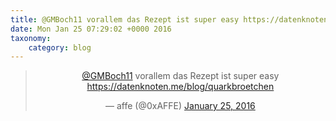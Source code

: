 ```yaml
---
title: @GMBoch11 vorallem das Rezept ist super easy https://datenknoten.me/blog/quarkbroetchen
date: Mon Jan 25 07:29:02 +0000 2016
taxonomy:
    category: blog
---
```

<blockquote class="twitter-tweet" align="center" width="350"><p lang="de" dir="ltr"><a href="https://twitter.com/GMBoch11">@GMBoch11</a> vorallem das Rezept ist super easy <a href="https://datenknoten.me/blog/quarkbroetchen">https://datenknoten.me/blog/quarkbroetchen</a></p>&mdash; affe (@0xAFFE) <a href="https://twitter.com/0xAFFE/status/691523152338362368">January 25, 2016</a></blockquote>
